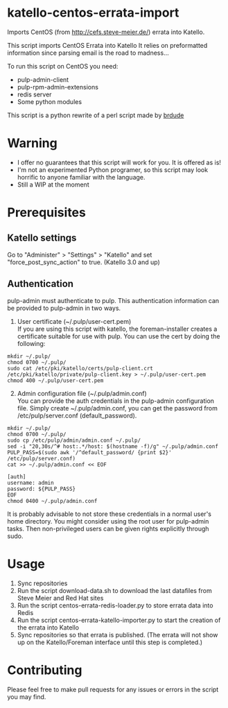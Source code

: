 # katello-centos-errata-import
Imports CentOS (from http://cefs.steve-meier.de/) errata into Katello.

This script imports CentOS Errata into Katello
It relies on preformatted information since parsing email
is the road to madness...

To run this script on CentOS you need:
 - pulp-admin-client
 - pulp-rpm-admin-extensions
 - redis server
 - Some python modules

This script is a python rewrite of a perl script made by [brdude](https://github.com/brdude/pulp_centos_errata_import)

# Warning

- I offer no guarantees that this script will work for you.
  It is offered as is!
- I'm not an experimented Python programer, so this script
  may look horrific to anyone familiar with the
  language.
- Still a WIP at the moment

# Prerequisites

## Katello settings
Go to "Administer" > "Settings" > "Katello" and set "force_post_sync_action" to true. (Katello 3.0 and up)

## Authentication

pulp-admin must authenticate to pulp. This authentication information can be provided to pulp-admin in two ways.

  1. User certificate (~/.pulp/user-cert.pem)  
     If you are using this script with katello, the foreman-installer creates a certificate suitable for use with pulp. You can use the cert by doing the following:

```shell
mkdir ~/.pulp/
chmod 0700 ~/.pulp/
sudo cat /etc/pki/katello/certs/pulp-client.crt /etc/pki/katello/private/pulp-client.key > ~/.pulp/user-cert.pem
chmod 400 ~/.pulp/user-cert.pem
```

  2. Admin configuration file (~/.pulp/admin.conf)  
     You can provide the auth credentials in the pulp-admin configuration file. Simply create ~/.pulp/admin.conf, you can get the password from /etc/pulp/server.conf (default_password).

```shell
mkdir ~/.pulp/
chmod 0700 ~/.pulp/
sudo cp /etc/pulp/admin/admin.conf ~/.pulp/
sed -i "20,30s/^# host:.*/host: $(hostname -f)/g" ~/.pulp/admin.conf
PULP_PASS=$(sudo awk '/^default_password/ {print $2}' /etc/pulp/server.conf)
cat >> ~/.pulp/admin.conf << EOF

[auth]
username: admin
password: ${PULP_PASS}
EOF
chmod 0400 ~/.pulp/admin.conf
```

It is probably advisable to not store these credentials in a normal user's home directory.  You might consider using the root user for pulp-admin tasks. Then non-privileged users can be given rights explicitly through sudo.  

# Usage
  1. Sync repositories
  2. Run the script download-data.sh to download the last datafiles from Steve Meier and Red Hat sites
  3. Run the script centos-errata-redis-loader.py to store errata data into Redis
  4. Run the script centos-errata-katello-importer.py to start the creation of the errata into Katello
  5. Sync repositories so that errata is published. (The errata will not show up on the Katello/Foreman interface until this step is completed.)


# Contributing

Please feel free to make pull requests for any
issues or errors in the script you may find.


